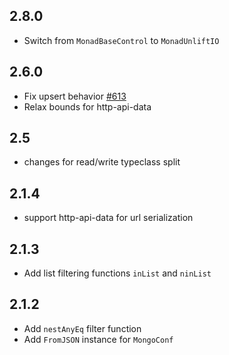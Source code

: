 ## 2.8.0

* Switch from `MonadBaseControl` to `MonadUnliftIO`

## 2.6.0

* Fix upsert behavior [#613](https://github.com/yesodweb/persistent/issues/613)
* Relax bounds for http-api-data

## 2.5

* changes for read/write typeclass split

## 2.1.4

* support http-api-data for url serialization

## 2.1.3

* Add list filtering functions `inList` and `ninList`

## 2.1.2

* Add `nestAnyEq` filter function
* Add `FromJSON` instance for `MongoConf`
